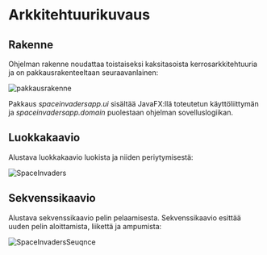 # Arkkitehtuurikuvaus

## Rakenne

Ohjelman rakenne noudattaa toistaiseksi kaksitasoista kerrosarkkitehtuuria ja on pakkausrakenteeltaan seuraavanlainen:

![pakkausrakenne](https://user-images.githubusercontent.com/46067482/116990283-8e4a9580-acdb-11eb-918d-4b807eb2ef0f.jpg)

Pakkaus _spaceinvadersapp.ui_ sisältää JavaFX:llä toteutetun käyttöliittymän ja _spaceinvadersapp.domain_ puolestaan ohjelman sovelluslogiikan.

## Luokkakaavio

Alustava luokkakaavio luokista ja niiden periytymisestä:

![SpaceInvaders](https://user-images.githubusercontent.com/46067482/115159469-e6f31f00-a09b-11eb-8522-7efa0471c790.jpg)


## Sekvenssikaavio

Alustava sekvenssikaavio pelin pelaamisesta. Sekvenssikaavio esittää uuden pelin aloittamista, liikettä ja ampumista:

![SpaceInvadersSeuqnce](https://user-images.githubusercontent.com/46067482/116302653-201d4480-a7aa-11eb-813a-a5b405320db3.png)
